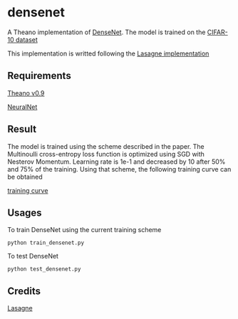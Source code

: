 # densenet
A Theano implementation of [DenseNet](https://arxiv.org/abs/1608.06993). The model is trained on the [CIFAR-10 dataset](https://www.cs.toronto.edu/~kriz/cifar.html)

This implementation is writted following the [Lasagne implementation](https://github.com/Lasagne/Recipes/tree/master/papers/densenet)

## Requirements
[Theano v0.9](http://deeplearning.net/software/theano/)

[NeuralNet](https://github.com/justanhduc/neuralnet)

## Result
The model is trained using the scheme described in the paper. The Multinoulli cross-entropy loss function is optimized using SGD with Nesterov Momentum. Learning rate is 1e-1 and decreased by 10 after 50% and 75% of the training. Using that scheme, the following training curve can be obtained

[training curve](https://github.com/justanhduc/densenet/blob/master/training_curve.png?raw=true)

## Usages
To train DenseNet using the current training scheme

```
python train_densenet.py
```

To test DenseNet 
```
python test_densenet.py
```


## Credits
[Lasagne](http://lasagne.readthedocs.io/en/latest/)
